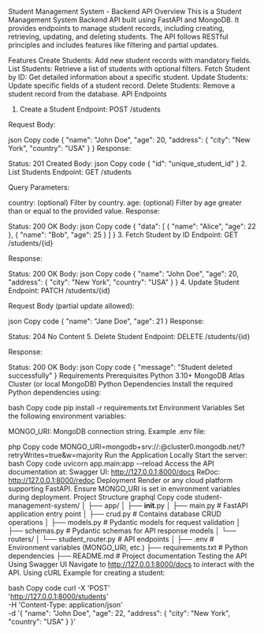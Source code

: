 Student Management System - Backend API
Overview
This is a Student Management System Backend API built using FastAPI and MongoDB. It provides endpoints to manage student records, including creating, retrieving, updating, and deleting students. The API follows RESTful principles and includes features like filtering and partial updates.

Features
Create Students: Add new student records with mandatory fields.
List Students: Retrieve a list of students with optional filters.
Fetch Student by ID: Get detailed information about a specific student.
Update Students: Update specific fields of a student record.
Delete Students: Remove a student record from the database.
API Endpoints
1. Create a Student
Endpoint: POST /students

Request Body:

json
Copy code
{
  "name": "John Doe",
  "age": 20,
  "address": {
    "city": "New York",
    "country": "USA"
  }
}
Response:

Status: 201 Created
Body:
json
Copy code
{
  "id": "unique_student_id"
}
2. List Students
Endpoint: GET /students

Query Parameters:

country: (optional) Filter by country.
age: (optional) Filter by age greater than or equal to the provided value.
Response:

Status: 200 OK
Body:
json
Copy code
{
  "data": [
    {
      "name": "Alice",
      "age": 22
    },
    {
      "name": "Bob",
      "age": 25
    }
  ]
}
3. Fetch Student by ID
Endpoint: GET /students/{id}

Response:

Status: 200 OK
Body:
json
Copy code
{
  "name": "John Doe",
  "age": 20,
  "address": {
    "city": "New York",
    "country": "USA"
  }
}
4. Update Student
Endpoint: PATCH /students/{id}

Request Body (partial update allowed):

json
Copy code
{
  "name": "Jane Doe",
  "age": 21
}
Response:

Status: 204 No Content
5. Delete Student
Endpoint: DELETE /students/{id}

Response:

Status: 200 OK
Body:
json
Copy code
{
  "message": "Student deleted successfully"
}
Requirements
Prerequisites
Python 3.10+
MongoDB Atlas Cluster (or local MongoDB)
Python Dependencies
Install the required Python dependencies using:

bash
Copy code
pip install -r requirements.txt
Environment Variables
Set the following environment variables:

MONGO_URI: MongoDB connection string.
Example .env file:

php
Copy code
MONGO_URI=mongodb+srv://<username>:<password>@cluster0.mongodb.net/<database>?retryWrites=true&w=majority
Run the Application
Locally
Start the server:
bash
Copy code
uvicorn app.main:app --reload
Access the API documentation at:
Swagger UI: http://127.0.0.1:8000/docs
ReDoc: http://127.0.0.1:8000/redoc
Deployment
Render or any cloud platform supporting FastAPI.
Ensure MONGO_URI is set in environment variables during deployment.
Project Structure
graphql
Copy code
student-management-system/
│
├── app/
│   ├── __init__.py
│   ├── main.py          # FastAPI application entry point
│   ├── crud.py          # Contains database CRUD operations
│   ├── models.py        # Pydantic models for request validation
│   ├── schemas.py       # Pydantic schemas for API response models
│   └── routers/
│       └── student_router.py  # API endpoints
│
├── .env                # Environment variables (MONGO_URI, etc.)
├── requirements.txt    # Python dependencies
├── README.md           # Project documentation
Testing the API
Using Swagger UI
Navigate to http://127.0.0.1:8000/docs to interact with the API.
Using cURL
Example for creating a student:

bash
Copy code
curl -X 'POST' \
  'http://127.0.0.1:8000/students' \
  -H 'Content-Type: application/json' \
  -d '{
    "name": "John Doe",
    "age": 22,
    "address": {
      "city": "New York",
      "country": "USA"
    }
  }'
